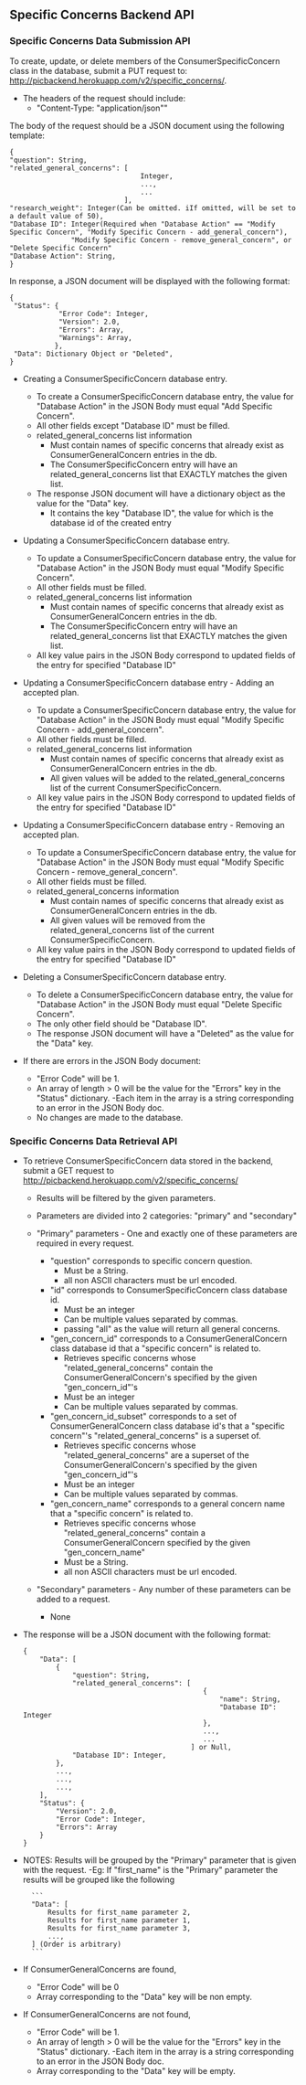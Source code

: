 ## Specific Concerns Backend API

### Specific Concerns Data Submission API
To create, update, or delete members of the ConsumerSpecificConcern class in the database, submit a PUT request to: http://picbackend.herokuapp.com/v2/specific_concerns/.

- The headers of the request should include: 
    - "Content-Type: "application/json""
    
The body of the request should be a JSON document using the following template:

```
{
"question": String,
"related_general_concerns": [
                                Integer,
                                ...,
                                ...
                            ],
"research_weight": Integer(Can be omitted. iIf omitted, will be set to a default value of 50),
"Database ID": Integer(Required when "Database Action" == "Modify Specific Concern", "Modify Specific Concern - add_general_concern"),
               "Modify Specific Concern - remove_general_concern", or "Delete Specific Concern"
"Database Action": String,
}
```

In response, a JSON document will be displayed with the following format:
```
{
 "Status": {
            "Error Code": Integer,
            "Version": 2.0,
            "Errors": Array,
            "Warnings": Array,
           },
 "Data": Dictionary Object or "Deleted",
}
```

- Creating a ConsumerSpecificConcern database entry.
    - To create a ConsumerSpecificConcern database entry, the value for "Database Action" in the JSON Body must equal "Add Specific Concern".
    - All other fields except "Database ID" must be filled.
    - related_general_concerns list information
        - Must contain names of specific concerns that already exist as ConsumerGeneralConcern entries in the db.
        - The ConsumerSpecificConcern entry will have an related_general_concerns list that EXACTLY matches the given list.
    - The response JSON document will have a dictionary object as the value for the "Data" key.
        - It contains the key "Database ID", the value for which is the database id of the created entry
    
- Updating a ConsumerSpecificConcern database entry.
    - To update a ConsumerSpecificConcern database entry, the value for "Database Action" in the JSON Body must equal "Modify Specific Concern".
    - All other fields must be filled.
    - related_general_concerns list information
        - Must contain names of specific concerns that already exist as ConsumerGeneralConcern entries in the db.
        - The ConsumerSpecificConcern entry will have an related_general_concerns list that EXACTLY matches the given list.
    - All key value pairs in the JSON Body correspond to updated fields of the entry for specified "Database ID"
    
- Updating a ConsumerSpecificConcern database entry - Adding an accepted plan.
    - To update a ConsumerSpecificConcern database entry, the value for "Database Action" in the JSON Body must equal "Modify Specific Concern - add_general_concern".
    - All other fields must be filled.
    - related_general_concerns list information
        - Must contain names of specific concerns that already exist as ConsumerGeneralConcern entries in the db.
        - All given values will be added to the related_general_concerns list of the current ConsumerSpecificConcern.
    - All key value pairs in the JSON Body correspond to updated fields of the entry for specified "Database ID"
    
- Updating a ConsumerSpecificConcern database entry - Removing an accepted plan.
    - To update a ConsumerSpecificConcern database entry, the value for "Database Action" in the JSON Body must equal "Modify Specific Concern - remove_general_concern".
    - All other fields must be filled.
    - related_general_concerns information
        - Must contain names of specific concerns that already exist as ConsumerGeneralConcern entries in the db.
        - All given values will be removed from the related_general_concerns list of the current ConsumerSpecificConcern.
    - All key value pairs in the JSON Body correspond to updated fields of the entry for specified "Database ID"

- Deleting a ConsumerSpecificConcern database entry.
    - To delete a ConsumerSpecificConcern database entry, the value for "Database Action" in the JSON Body must equal "Delete Specific Concern".
    - The only other field should be "Database ID".
    - The response JSON document will have a "Deleted" as the value for the "Data" key.
    
- If there are errors in the JSON Body document:
    - "Error Code" will be 1.
    - An array of length > 0 will be the value for the "Errors" key in the "Status" dictionary.
        -Each item in the array is a string corresponding to an error in the JSON Body doc.
    - No changes are made to the database.
    
    
### Specific Concerns Data Retrieval API
- To retrieve ConsumerSpecificConcern data stored in the backend, submit a GET request to http://picbackend.herokuapp.com/v2/specific_concerns/
    - Results will be filtered by the given parameters.
    - Parameters are divided into 2 categories: "primary" and "secondary"
    
    - "Primary" parameters - One and exactly one of these parameters are required in every request.
        - "question" corresponds to specific concern question.
            - Must be a String.
            - all non ASCII characters must be url encoded.
        - "id" corresponds to ConsumerSpecificConcern class database id.
            - Must be an integer
            - Can be multiple values separated by commas.
            - passing "all" as the value will return all general concerns.
        - "gen_concern_id" corresponds to a ConsumerGeneralConcern class database id that a "specific concern" is related to.
            - Retrieves specific concerns whose "related_general_concerns" contain the ConsumerGeneralConcern's specified by the  given "gen_concern_id"'s
            - Must be an integer
            - Can be multiple values separated by commas.
        - "gen_concern_id_subset" corresponds to a set of ConsumerGeneralConcern class database id's that a "specific concern"'s "related_general_concerns" is a superset of.
            - Retrieves specific concerns whose "related_general_concerns" are a superset of the ConsumerGeneralConcern's specified by the  given "gen_concern_id"'s
            - Must be an integer
            - Can be multiple values separated by commas.
        - "gen_concern_name" corresponds to a general concern name that a "specific concern" is related to.
            - Retrieves specific concerns whose "related_general_concerns" contain a ConsumerGeneralConcern specified by the given "gen_concern_name"
            - Must be a String.
            - all non ASCII characters must be url encoded.
    
    - "Secondary" parameters - Any number of these parameters can be added to a request.
        - None
        
- The response will be a JSON document with the following format:
    ```
    {
        "Data": [
            {
                "question": String,
                "related_general_concerns": [
                                                {
                                                    "name": String,
                                                    "Database ID": Integer
                                                },
                                                ...,
                                                ...
                                             ] or Null,
                "Database ID": Integer,
            },
            ...,
            ...,
            ...,
        ],
        "Status": {
            "Version": 2.0,
            "Error Code": Integer,
            "Errors": Array
        }
    }
    ```

- NOTES: Results will be grouped by the "Primary" parameter that is given with the request.
    -Eg: If "first_name" is the "Primary" parameter the results will be grouped like the following
        
        ```
        "Data": [
            Results for first_name parameter 2,
            Results for first_name parameter 1,
            Results for first_name parameter 3,
            ...,
        ] (Order is arbitrary)
        ```
        
- If ConsumerGeneralConcerns are found,
    - "Error Code" will be 0
    - Array corresponding to the "Data" key will be non empty.
- If ConsumerGeneralConcerns are not found,
    - "Error Code" will be 1.
    - An array of length > 0 will be the value for the "Errors" key in the "Status" dictionary.
        -Each item in the array is a string corresponding to an error in the JSON Body doc.
    - Array corresponding to the "Data" key will be empty.